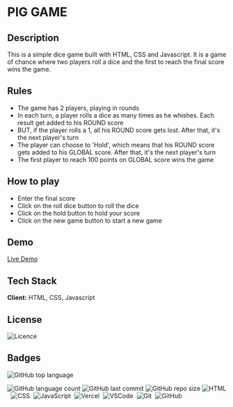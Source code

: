 # PIG GAME

## Description

This is a simple dice game built with HTML, CSS and Javascript. It is a game of chance where two players roll a dice and the first to reach the final score wins the game.

## Rules

- The game has 2 players, playing in rounds
- In each turn, a player rolls a dice as many times as he whishes. Each result get added to his ROUND score
- BUT, if the player rolls a 1, all his ROUND score gets lost. After that, it's the next player's turn
- The player can choose to 'Hold', which means that his ROUND score gets added to his GLOBAL score. After that, it's the next player's turn
- The first player to reach 100 points on GLOBAL score wins the game

## How to play

- Enter the final score
- Click on the roll dice button to roll the dice
- Click on the hold button to hold your score
- Click on the new game button to start a new game

## Demo

[Live Demo](https://pig-game-ssr.vercel.app/)

## Tech Stack

**Client:** HTML, CSS, Javascript

## License

![Licence](https://img.shields.io/github/license/chizzi001/pig_game?style=flat-square)

## Badges

![GitHub top language](https://img.shields.io/github/languages/top/chizzi001/pig_game?style=for-the-badge)

![GitHub language count](https://img.shields.io/github/languages/count/chizzi001/pig_game?style=for-the-badge)
![GitHub last commit](https://img.shields.io/github/last-commit/chizzi001/pig_game?style=for-the-badge)
![GitHub repo size](https://img.shields.io/github/repo-size/chizzi001/pig_game?style=for-the-badge)
![HTML](https://img.shields.io/badge/HTML-05122A?style=for-the-badge&logo=html5)&nbsp;
![CSS](https://img.shields.io/badge/CSS-05122A?&style=for-the-badge&logo=css3&logoColor=blue)&nbsp;
![JavaScript](https://img.shields.io/badge/JavaScript-05122A?style=for-the-badge&logo=javascript)&nbsp;
![Vercel](https://img.shields.io/badge/Vercel-05122A?style=for-the-badge&logo=vercel)&nbsp;
![VSCode](https://img.shields.io/badge/VSCode-05122A?style=for-the-badge&logo=visual-studio-code&logoColor=blue)&nbsp;
![Git](https://img.shields.io/badge/Git-05122A?style=for-the-badge&logo=git)&nbsp;
![GitHub](https://img.shields.io/badge/GitHub-05122A?style=for-the-badge&logo=github)&nbsp;
